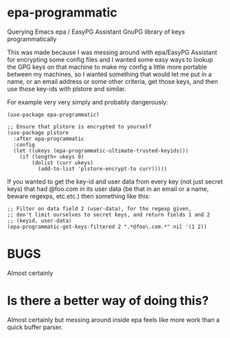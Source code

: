 # epa-programmatic
Querying Emacs epa / EasyPG Assistant GnuPG library of keys programmatically

This was made because I was messing around with epa/EasyPG
Assistant for encrypting some config files and I wanted some easy
ways to lookup the GPG keys on that machine to make my config a
little more portable between my machines, so I wanted something
that would let me put in a name, or an email address or some other
criteria, get those keys, and then use those key-ids with plstore
and similar.

For example very very simply and probably dangerously: 

```
(use-package epa-programmatic)

;; Ensure that plstore is encrypted to yourself
(use-package plstore
  :after epa-programmatic
  :config 
  (let ((ukeys (epa-programmatic-ultimate-trusted-keyids)))
    (if (length> ukeys 0)
        (dolist (curr ukeys)
          (add-to-list 'plstore-encrypt-to curr)))))
```

If you wanted to get the key-id and user data from every key (not just secret keys) that had @foo.com in its user data (be that in an email or a name, beware regexps, etc.etc.) then something like this:

```
;; Filter on data field 2 (user-data), for the regexp given,
;; don't limit ourselves to secret keys, and return fields 1 and 2
;; (keyid, user-data) 
(epa-programmatic-get-keys-filtered 2 ".*@foo\.com.*" nil '(1 2))
```

# BUGS

Almost certainly

# Is there a better way of doing this?

Almost certainly but messing around inside epa feels like more work than a quick buffer parser.